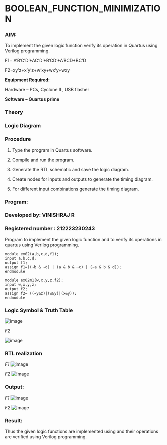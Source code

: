 # BOOLEAN_FUNCTION_MINIMIZATION
### AIM:

To implement the given logic function verify its operation in Quartus using Verilog programming.

F1= A’B’C’D’+AC’D’+B’CD’+A’BCD+BC’D 

F2=xy’z+x’y’z+w’xy+wx’y+wxy

**Equipment Required:**

Hardware – PCs, Cyclone II , USB flasher

**Software – Quartus prime**

### Theory

### Logic Diagram

### Procedure

1.	Type the program in Quartus software.

2.	Compile and run the program.

3.	Generate the RTL schematic and save the logic diagram.

4.	Create nodes for inputs and outputs to generate the timing diagram.

5.	For different input combinations generate the timing diagram.


### Program:
### Developed by: VINISHRAJ R
###  Registered number : 212223230243
Program to implement the given logic function and to verify its operations in quartus using Verilog programming. 


```
module ex02(a,b,c,d,f1);
input a,b,c,d;
output f1;
assign f1=((~b & ~d) | (a & b & ~c) | (~a & b & d));
endmodule
```
```
module ex02m1(w,x,y,z,f2);
input w,x,y,z;
output f2;
assign f2= ((~y&z)|(w&y)|(x&y));
endmodule
```
### Logic Symbol & Truth Table 


![image](https://github.com/user-attachments/assets/7df010aa-4cf8-438a-bd30-5b79a220de04)


*F2*

![image](https://github.com/user-attachments/assets/2c174f66-6675-48ce-83c3-1e00840dcee1)





### RTL realization

*F1*
![image](https://github.com/user-attachments/assets/e9404872-b844-40f9-bdea-41da2768f7b8)

*F2*
![image](https://github.com/user-attachments/assets/3174f551-f14d-4b59-bb16-ed27e4436244)


### Output:
*F1*
![image](https://github.com/user-attachments/assets/a6b2de91-c02d-4bb5-9f42-db9e168d0611)

*F2*
![image](https://github.com/user-attachments/assets/5ad1ecc7-e1e3-4352-9f83-298cd33bb95b)

### Result:

Thus the given logic functions are implemented using and their operations are verified using Verilog programming.

